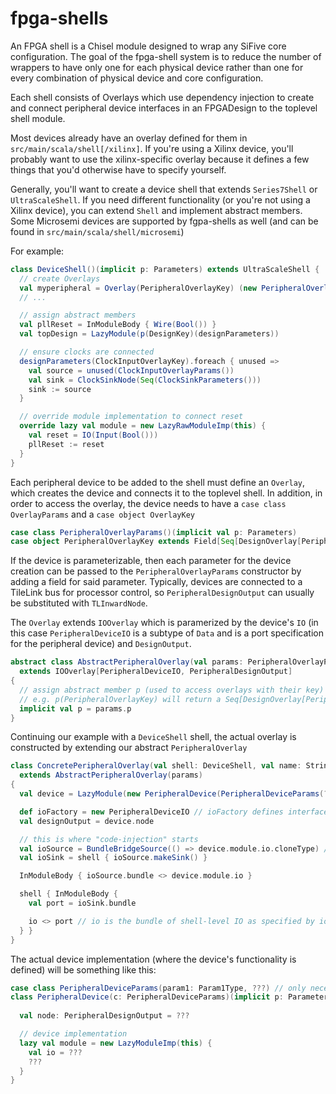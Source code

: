 # fpga-shells

An FPGA shell is a Chisel module designed to wrap any SiFive core configuration.
The goal of the fpga-shell system is to reduce the number of wrappers to have only
one for each physical device rather than one for every combination of physical device and core configuration.

Each shell consists of Overlays which use dependency injection to create and connect peripheral device interfaces in an FPGADesign to the toplevel shell module.

Most devices already have an overlay defined for them in `src/main/scala/shell[/xilinx]`.
If you're using a Xilinx device, you'll probably want to use the xilinx-specific overlay
because it defines a few things that you'd otherwise have to specify yourself.

Generally, you'll want to create a device shell that extends `Series7Shell` or `UltraScaleShell`.
If you need different functionality (or you're not using a Xilinx device), you can extend `Shell` and implement abstract members.
Some Microsemi devices are supported by fgpa-shells as well (and can be found in `src/main/scala/shell/microsemi`)

For example:

```Scala
class DeviceShell()(implicit p: Parameters) extends UltraScaleShell {
  // create Overlays
  val myperipheral = Overlay(PeripheralOverlayKey) (new PeripheralOverlay(_,_,_))
  // ...

  // assign abstract members
  val pllReset = InModuleBody { Wire(Bool()) }
  val topDesign = LazyModule(p(DesignKey)(designParameters))

  // ensure clocks are connected
  designParameters(ClockInputOverlayKey).foreach { unused =>
    val source = unused(ClockInputOverlayParams())
    val sink = ClockSinkNode(Seq(ClockSinkParameters()))
    sink := source
  }

  // override module implementation to connect reset
  override lazy val module = new LazyRawModuleImp(this) {
    val reset = IO(Input(Bool()))
    pllReset := reset
  }
}
```

Each peripheral device to be added to the shell must define an `Overlay`, which creates the device and connects it to the toplevel shell.
In addition, in order to access the overlay, the device needs to have a `case class OverlayParams` and a `case object OverlayKey`

```Scala
case class PeripheralOverlayParams()(implicit val p: Parameters)
case object PeripheralOverlayKey extends Field[Seq[DesignOverlay[PeripheralOverlayParams, PeripheralDesignOutput]]](Nil)
```

If the device is parameterizable, then each parameter for the device creation can be passed to the `PeripheralOverlayParams` constructor by adding a field for said parameter.
Typically, devices are connected to a TileLink bus for processor control, so `PeripheralDesignOutput` can usually be substituted with `TLInwardNode`.

The `Overlay` extends `IOOverlay` which is paramerized by the device's `IO` (in this case `PeripheralDeviceIO` is a subtype of `Data` and is a port specification for the peripheral device)
and `DesignOutput`.

```Scala
abstract class AbstractPeripheralOverlay(val params: PeripheralOverlayParams)
  extends IOOverlay[PeripheralDeviceIO, PeripheralDesignOutput]
{
  // assign abstract member p (used to access overlays with their key)
  // e.g. p(PeripheralOverlayKey) will return a Seq[DesignOverlay[PeripheralOverlayParams, PeripheralDesignOutput]]
  implicit val p = params.p
}
```

Continuing our example with a `DeviceShell` shell, the actual overlay is constructed by extending our abstract `PeripheralOverlay`
```Scala
class ConcretePeripheralOverlay(val shell: DeviceShell, val name: String, params: PeripheralOverlayParams)
  extends AbstractPeripheralOverlay(params)
{
  val device = LazyModule(new PeripheralDevice(PeripheralDeviceParams(???))) // if your peripheral device isn't parameterizable, then it'll have an empty constructor

  def ioFactory = new PeripheralDeviceIO // ioFactory defines interface of val io
  val designOutput = device.node

  // this is where "code-injection" starts
  val ioSource = BundleBridgeSource(() => device.module.io.cloneType) // create a bridge between device (source) and shell (sink)
  val ioSink = shell { ioSource.makeSink() }

  InModuleBody { ioSource.bundle <> device.module.io }

  shell { InModuleBody {
    val port = ioSink.bundle

    io <> port // io is the bundle of shell-level IO as specified by ioFactory
  } }
}
```

The actual device implementation (where the device's functionality is defined) will be something like this:
```Scala
case class PeripheralDeviceParams(param1: Param1Type, ???) // only necessary if your device is parameterizable
class PeripheralDevice(c: PeripheralDeviceParams)(implicit p: Parameters) extends LazyModule {
  
  val node: PeripheralDesignOutput = ???

  // device implementation
  lazy val module = new LazyModuleImp(this) {
    val io = ???
    ???
  }
}
```
